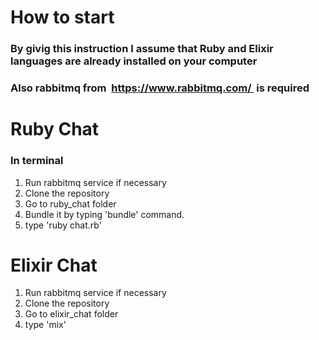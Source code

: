 # How to start
### By givig this instruction I assume that Ruby and Elixir languages are already installed on your computer
### Also rabbitmq from  https://www.rabbitmq.com/  is required


# Ruby Chat

### In terminal 
1. Run rabbitmq service if necessary
2. Clone the repository
3. Go to ruby_chat folder
4. Bundle it by typing 'bundle' command.
5. type 'ruby chat.rb'   

# Elixir Chat
1. Run rabbitmq service if necessary
2. Clone the repository
3. Go to elixir_chat folder
5. type 'mix'
